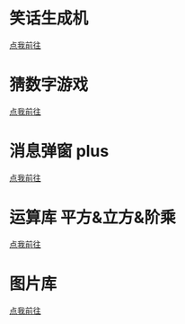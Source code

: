 <!-- 注意：本md文件使用Markdown和html混合编写-->
# 笑话生成机

  <a href = "./joke_generator/index.html">
  <p>点我前往</p>
  </a>

# 猜数字游戏
  <a href = "./number_game/number_game.html">
  <p>点我前往</p>
  </a>


# 消息弹窗 plus
  <a href = "./function/msg-box_plus/index.html">
  <p>点我前往</p>
  </a>

# 运算库 平方&立方&阶乘
  <a href = "./function/function-library/function-library.html">
  <p>点我前往</p>
  </a>

# 图片库
  <a href = "image_archive/gallery-start/index.html">
  <p>点我前往</p>
  </a>
